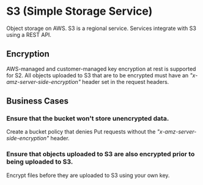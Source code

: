 # S3 (Simple Storage Service)

Object storage on AWS. S3 is a regional service. Services integrate with S3 using a REST API.

## Encryption
AWS-managed and customer-managed key encryption at rest is supported for S2. All objects uploaded to S3 that are to be encrypted must have an *"x-amz-server-side-encryption"* header set in the request headers.

## Business Cases

### **Ensure that the bucket won't store unencrypted data.**

Create a bucket policy that denies Put requests without the *"x-amz-server-side-encryption"* header.

### **Ensure that objects uploaded to S3 are also encrypted prior to being uploaded to S3.**

Encrypt files before they are uploaded to S3 using your own key.
